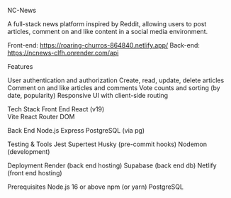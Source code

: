 NC-News

A full-stack news platform inspired by Reddit, allowing users to post articles, comment on and like content in a social media environment.

Front-end: https://roaring-churros-864840.netlify.app/
Back-end: https://ncnews-clfh.onrender.com/api


Features

User authentication and authorization
Create, read, update, delete articles
Comment on and like articles and comments
Vote counts and sorting (by date, popularity)
Responsive UI with client-side routing

Tech Stack
  Front End
    React (v19)  
    Vite
    React Router DOM


  Back End
    Node.js
    Express
    PostgreSQL (via pg)


  Testing & Tools
    Jest 
    Supertest
    Husky (pre-commit hooks)
    Nodemon (development)


Deployment
  Render (back end hosting)
  Supabase (back end db)
  Netlify (front end hosting)


Prerequisites
  Node.js  16 or above
  npm (or yarn)
  PostgreSQL


